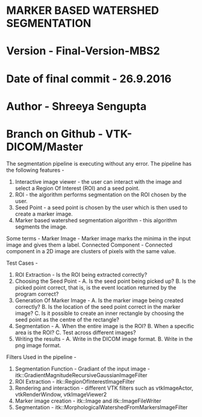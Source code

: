 # MARKER BASED WATERSHED SEGMENTATION
# Version - Final-Version-MBS2
# Date of final commit - 26.9.2016
# Author - Shreeya Sengupta
# Branch on Github - VTK-DICOM/Master

The segmentation pipeline is executing without any error. The pipeline has the following features - 
1. Interactive image viewer - the user can interact with the image and select a Region Of Interest (ROI) and a seed point. 
2. ROI - the algorithm performs segmentation on the ROI chosen by the user. 
3. Seed Point - a seed point is chosen by the user which is then used to create a marker image. 
4. Marker based watershed segmentation algorithm - this algorithm segments the image.

Some terms - 
Marker Image - Marker image marks the minima in the input image and gives them a label. 
Connected Component - Connected component in a 2D image are clusters of pixels with the same value.

Test Cases - 
1. ROI Extraction - Is the ROI being extracted correctly? 
2. Choosing the Seed Point - 
  A. Is the seed point being picked up? 
  B. Is the picked point correct, that is, is the event location returned by the program correct? 
3. Generation Of Marker Image - 
  A. Is the marker image being created correctly? 
  B. Is the location of the seed point correct in the marker image? 
  C. Is it possible to create an inner rectangle by choosing the seed point as the centre of the rectangle? 
4. Segmentation - 
  A. When the entire image is the ROI? 
  B. When a specific area is the ROI?
  C. Test across different images? 
5. Writing the results - 
  A. Write in the DICOM image format. 
  B. Write in the png image format.

Filters Used in the pipeline - 
  1. Segmentation Function - Gradiant of the input image - itk::GradientMagnitudeRecursiveGaussianImageFilter 
  2. ROI Extraction - itk::RegionOfInterestImageFilter 
  3. Rendering and interaction - different VTK filters such as vtkImageActor, vtkRenderWindow, vtkImageViewer2
  4. Marker image creation - itk::Image and itk::ImageFileWriter 
  5. Segmentation - itk::MorphologicalWatershedFromMarkersImageFilter
